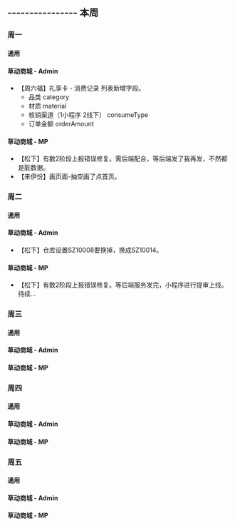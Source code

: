 ## ---------------- 本周

### 周一
#### 通用
#### 草动商城 - Admin
* 【周六福】礼享卡 - 消费记录 列表新增字段。
  - 品类 category
  - 材质 material
  - 核销渠道（1小程序 2线下）  consumeType
  - 订单金额 orderAmount
#### 草动商城 - MP
* 【松下】有数2阶段上报错误修复。需后端配合，等后端发了我再发，不然都是脏数据。
* 【来伊份】画页面-抽空画了点首页。

### 周二
#### 通用
#### 草动商城 - Admin
* 【松下】仓库设置SZ10008要换掉，换成SZ10014。
#### 草动商城 - MP
* 【松下】有数2阶段上报错误修复。等后端服务发完，小程序进行提审上线。待续...

### 周三
#### 通用
#### 草动商城 - Admin
#### 草动商城 - MP

### 周四
#### 通用
#### 草动商城 - Admin
#### 草动商城 - MP

### 周五
#### 通用
#### 草动商城 - Admin
#### 草动商城 - MP
